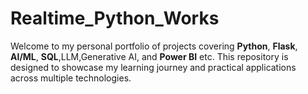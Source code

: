 # Realtime_Python_Works
Welcome to my personal portfolio of projects covering **Python**, **Flask**, **AI/ML**, **SQL**,LLM,Generative AI, and **Power BI** etc.   This repository is designed to showcase my learning journey and practical applications across multiple technologies.
